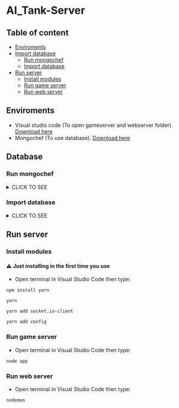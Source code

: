 # AI_Tank-Server

## Table of content

- [Enviroments](#Enviroments)
- [Import database](#Database)
    - [Run mongochef](#Run-mongochef)
    - [Import database](#Import-database)
- [Run server](#Run-server)
    - [Install modules](#Install-modules)
    - [Run game server](#Run-game-server)
    - [Run web server](#Run-web-server)

## Enviroments
- Visual studio code (To open gameserver and webserver folder). [Download here](https://code.visualstudio.com/docs/?dv=win)
- Mongochef (To use database). [Download here](https://drive.google.com/file/d/1RJywbAKmuMsNvHmJcCxUVtVXGD_YSftO/view?usp=sharing)

## Database
### Run mongochef

<details><summary>CLICK TO SEE</summary>
<p>

#### ![image](https://user-images.githubusercontent.com/52252046/95580666-eda43800-0a61-11eb-9ed9-9924e25e568c.png)

</p>
</details>

### Import database

<details><summary>CLICK TO SEE</summary>
<p>

#### ![image](https://user-images.githubusercontent.com/52252046/95580728-01e83500-0a62-11eb-9899-dc946697688e.png)
#### ![image](https://user-images.githubusercontent.com/52252046/95580767-12001480-0a62-11eb-8713-719de3fc1a50.png)
#### ![image](https://user-images.githubusercontent.com/52252046/95580790-1d534000-0a62-11eb-89fa-9b32ce8f878d.png)
#### ![image](https://user-images.githubusercontent.com/52252046/95580831-2e03b600-0a62-11eb-8cf0-151711663282.png)

</p>
</details>

## Run server
### Install modules
#### :warning: Just installing in the first time you use

- Open terminal in Visual Studio Code then type:

`npm install yarn`

`yarn`

`yarn add socket.io-client`

`yarn add config`

### Run game server
- Open terminal in Visual Studio Code then type:

`node app`

### Run web server
- Open terminal in Visual Studio Code then type:

`nodemon`


